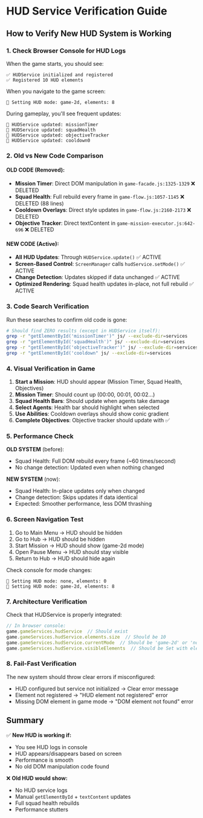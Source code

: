 # HUD Service Verification Guide

## How to Verify New HUD System is Working

### 1. Check Browser Console for HUD Logs

When the game starts, you should see:
```
✅ HUDService initialized and registered
✅ Registered 10 HUD elements
```

When you navigate to the game screen:
```
🎨 Setting HUD mode: game-2d, elements: 8
```

During gameplay, you'll see frequent updates:
```
🎨 HUDService updated: missionTimer
🎨 HUDService updated: squadHealth
🎨 HUDService updated: objectiveTracker
🎨 HUDService updated: cooldown0
```

### 2. Old vs New Code Comparison

#### OLD CODE (Removed):
- **Mission Timer**: Direct DOM manipulation in `game-facade.js:1325-1329` ❌ DELETED
- **Squad Health**: Full rebuild every frame in `game-flow.js:1057-1145` ❌ DELETED (88 lines)
- **Cooldown Overlays**: Direct style updates in `game-flow.js:2160-2173` ❌ DELETED
- **Objective Tracker**: Direct textContent in `game-mission-executor.js:642-696` ❌ DELETED

#### NEW CODE (Active):
- **All HUD Updates**: Through `HUDService.update()` ✅ ACTIVE
- **Screen-Based Control**: `ScreenManager` calls `hudService.setMode()` ✅ ACTIVE
- **Change Detection**: Updates skipped if data unchanged ✅ ACTIVE
- **Optimized Rendering**: Squad health updates in-place, not full rebuild ✅ ACTIVE

### 3. Code Search Verification

Run these searches to confirm old code is gone:

```bash
# Should find ZERO results (except in HUDService itself):
grep -r "getElementById('missionTimer')" js/ --exclude-dir=services
grep -r "getElementById('squadHealth')" js/ --exclude-dir=services
grep -r "getElementById('objectiveTracker')" js/ --exclude-dir=services
grep -r "getElementById('cooldown" js/ --exclude-dir=services
```

### 4. Visual Verification in Game

1. **Start a Mission**: HUD should appear (Mission Timer, Squad Health, Objectives)
2. **Mission Timer**: Should count up (00:00, 00:01, 00:02...)
3. **Squad Health Bars**: Should update when agents take damage
4. **Select Agents**: Health bar should highlight when selected
5. **Use Abilities**: Cooldown overlays should show conic gradient
6. **Complete Objectives**: Objective tracker should update with ✅

### 5. Performance Check

**OLD SYSTEM** (before):
- Squad Health: Full DOM rebuild every frame (~60 times/second)
- No change detection: Updated even when nothing changed

**NEW SYSTEM** (now):
- Squad Health: In-place updates only when changed
- Change detection: Skips updates if data identical
- Expected: Smoother performance, less DOM thrashing

### 6. Screen Navigation Test

1. Go to Main Menu → HUD should be hidden
2. Go to Hub → HUD should be hidden
3. Start Mission → HUD should show (game-2d mode)
4. Open Pause Menu → HUD should stay visible
5. Return to Hub → HUD should hide again

Check console for mode changes:
```
🎨 Setting HUD mode: none, elements: 0
🎨 Setting HUD mode: game-2d, elements: 8
```

### 7. Architecture Verification

Check that HUDService is properly integrated:

```javascript
// In browser console:
game.gameServices.hudService  // Should exist
game.gameServices.hudService.elements.size  // Should be 10
game.gameServices.hudService.currentMode  // Should be 'game-2d' or 'none'
game.gameServices.hudService.visibleElements  // Should be Set with element IDs
```

### 8. Fail-Fast Verification

The new system should throw clear errors if misconfigured:

- HUD configured but service not initialized → Clear error message
- Element not registered → "HUD element not registered" error
- Missing DOM element in game mode → "DOM element not found" error

## Summary

✅ **New HUD is working if:**
- You see HUD logs in console
- HUD appears/disappears based on screen
- Performance is smooth
- No old DOM manipulation code found

❌ **Old HUD would show:**
- No HUD service logs
- Manual `getElementById` + `textContent` updates
- Full squad health rebuilds
- Performance stutters
